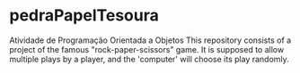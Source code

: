 # pedraPapelTesoura
Atividade de Programação Orientada a Objetos
This repository consists of a project of the famous "rock-paper-scissors" game.
It is supposed to allow multiple plays by a player, and the 'computer' will choose its play randomly.
